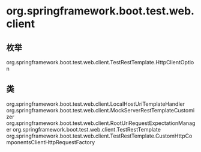 # org.springframework.boot.test.web.client

## 枚举

org.springframework.boot.test.web.client.TestRestTemplate.HttpClientOption

## 类

org.springframework.boot.test.web.client.LocalHostUriTemplateHandler
org.springframework.boot.test.web.client.MockServerRestTemplateCustomizer
org.springframework.boot.test.web.client.RootUriRequestExpectationManager
org.springframework.boot.test.web.client.TestRestTemplate
org.springframework.boot.test.web.client.TestRestTemplate.CustomHttpComponentsClientHttpRequestFactory




